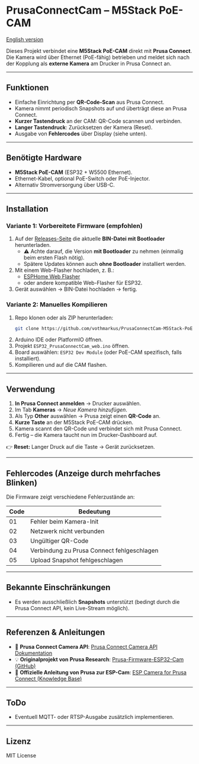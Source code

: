 # PrusaConnectCam – M5Stack PoE-CAM

[English version](README_en.md)

Dieses Projekt verbindet eine **M5Stack PoE-CAM** direkt mit **Prusa Connect**.  
Die Kamera wird über Ethernet (PoE-fähig) betrieben und meldet sich nach der Kopplung als **externe Kamera** am Drucker in Prusa Connect an.  

---

## Funktionen
- Einfache Einrichtung per **QR-Code-Scan** aus Prusa Connect.  
- Kamera nimmt periodisch Snapshots auf und überträgt diese an Prusa Connect.  
- **Kurzer Tastendruck** an der CAM: QR-Code scannen und verbinden.  
- **Langer Tastendruck**: Zurücksetzen der Kamera (Reset).  
- Ausgabe von **Fehlercodes** über Display (siehe unten).  

---

## Benötigte Hardware
- **M5Stack PoE-CAM** (ESP32 + W5500 Ethernet).  
- Ethernet-Kabel, optional PoE-Switch oder PoE-Injector.  
- Alternativ Stromversorgung über USB-C.  

---

## Installation
### Variante 1: Vorbereitete Firmware (empfohlen)
1. Auf der [Releases-Seite](../../releases) die aktuelle **BIN-Datei mit Bootloader** herunterladen.  
   - ⚠️ Achte darauf, die Version **mit Bootloader** zu nehmen (einmalig beim ersten Flash nötig).  
   - Spätere Updates können auch **ohne Bootloader** installiert werden.  
2. Mit einem Web-Flasher hochladen, z. B.:  
   - [ESPHome Web Flasher](https://web.esphome.io)  
   - oder andere kompatible Web-Flasher für ESP32.  
3. Gerät auswählen → BIN-Datei hochladen → fertig.  

### Variante 2: Manuelles Kompilieren
1. Repo klonen oder als ZIP herunterladen:  
   ```bash
   git clone https://github.com/vothmarkus/PrusaConnectCam-M5Stack-PoECam.git
   ```
2. Arduino IDE oder PlatformIO öffnen.  
3. Projekt `ESP32_PrusaConnectCam_web.ino` öffnen.  
4. Board auswählen: `ESP32 Dev Module` (oder PoE-CAM spezifisch, falls installiert).  
5. Kompilieren und auf die CAM flashen.  

---

## Verwendung
1. **In Prusa Connect anmelden** → Drucker auswählen.  
2. Im Tab **Kameras** → *Neue Kamera hinzufügen*.  
3. Als Typ **Other** auswählen → Prusa zeigt einen **QR-Code** an.  
4. **Kurze Taste** an der M5Stack PoE-CAM drücken.  
5. Kamera scannt den QR-Code und verbindet sich mit Prusa Connect.  
6. Fertig – die Kamera taucht nun im Drucker-Dashboard auf.  

👉 **Reset:** Langer Druck auf die Taste → Gerät zurücksetzen.  

---

## Fehlercodes (Anzeige durch mehrfaches Blinken)
Die Firmware zeigt verschiedene Fehlerzustände an:  

| Code | Bedeutung |
|------|-----------|
| 01   | Fehler beim Kamera-Init |
| 02   | Netzwerk nicht verbunden |
| 03   | Ungültiger QR-Code |
| 04   | Verbindung zu Prusa Connect fehlgeschlagen |
| 05   | Upload Snapshot fehlgeschlagen |

---

## Bekannte Einschränkungen
- Es werden ausschließlich **Snapshots** unterstützt (bedingt durch die Prusa Connect API, kein Live-Stream möglich).  

---

## Referenzen & Anleitungen
- 📖 **Prusa Connect Camera API**: [Prusa Connect Camera API Dokumentation](https://help.prusa3d.com/article/prusa-connect-camera-api_569012)  
- 💡 **Originalprojekt von Prusa Research**: [Prusa-Firmware-ESP32-Cam (GitHub)](https://github.com/prusa3d/Prusa-Firmware-ESP32-Cam)  
- 📝 **Offizielle Anleitung von Prusa zur ESP-Cam**: [ESP Camera for Prusa Connect (Knowledge Base)](https://help.prusa3d.com/guide/esp-camera-for-prusa-connect_390199)  

---

## ToDo
- Eventuell MQTT- oder RTSP-Ausgabe zusätzlich implementieren.  

---

## Lizenz
MIT License
